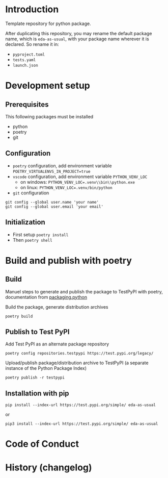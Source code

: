 # Introduction
Template repository for python package.

After duplicating this repository, you may rename the default package name, which is `eda-as-usual`, with your package name wherever it is declared.
So rename it in:
* `pyproject.toml`
* `tests.yaml`
* `launch.json`

# Development setup
## Prerequisites
This following packages must be installed
* python
* poetry
* git

## Configuration
* `poetry` configuration, add environment variable `POETRY_VIRTUALENVS_IN_PROJECT=true`
* `vscode` configuration, add environment variable `PYTHON_VENV_LOC`
  * on windows: `PYTHON_VENV_LOC=.venv\\bin\\python.exe`
  * on linux: `PYTHON_VENV_LOC=.venv/bin/python`
* `git` configuration
```shell
git config --global user.name 'your name'
git config --global user.email 'your email'
```

## Initialization
* First setup `poetry install`
* Then `poetry shell`

# Build and publish with poetry
## Build
Manuel steps to generate and publish the package to TestPyPI with poetry, documentation from [packaging.python](https://python-poetry.org/docs/)

Build the package, generate distribution archives
```shell
poetry build
```

## Publish to Test PyPI
Add Test PyPI as an alternate package repository
```shell
poetry config repositories.testpypi https://test.pypi.org/legacy/
```

Upload/publish package/distribution archive to TestPyPI (a separate instance of the Python Package Index)
```shell
poetry publish -r testpypi
```

## Installation with pip
```shell
pip install --index-url https://test.pypi.org/simple/ eda-as-usual
```
or
```shell
pip3 install --index-url https://test.pypi.org/simple/ eda-as-usual
```

# Code of Conduct

# History (changelog)
